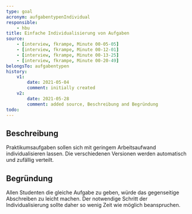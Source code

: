 ```yaml
---
type: goal
acronym: aufgabentypenIndividual
responsible: 
    - hbu
title: Einfache Individualisierung von Aufgaben
source: 
    - [interview, fkrampe, Minute 00-05-05]
    - [interview, fkrampe, Minute 00-12-01]
    - [interview, fkrampe, Minute 00-13-25]
    - [interview, fkrampe, Minute 00-20-49]
belongsTo: aufgabentypen
history:
    v1:
        date: 2021-05-04
        comment: initially created
    v2:
        date: 2021-05-28
        comment: added source, Beschreibung and Begründung
todo: 
---
```


## Beschreibung

Praktikumsaufgaben sollen sich mit geringem Arbeitsaufwand individualisieren lassen. Die verschiedenen Versionen werden automatisch und zufällig verteilt.

## Begründung

Allen Studenten die gleiche Aufgabe zu geben, würde das gegenseitige Abschreiben zu leicht machen. Der notwendige Schritt der Individualisierung sollte daher so wenig Zeit wie möglich beanspruchen.
